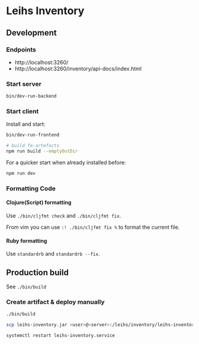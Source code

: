# Leihs Inventory

## Development

### Endpoints
- http://localhost:3260/
- http://localhost:3260/inventory/api-docs/index.html


### Start server
```sh
bin/dev-run-backend
```

### Start client

Install and start:

```sh
bin/dev-run-frontend

# build fe-artefacts
npm run build --emptyOutDir
```

For a quicker start when already installed before:

```sh
npm run dev
```

### Formatting Code

#### Clojure(Script) formatting

Use `./bin/cljfmt check` and `./bin/cljfmt fix`.

From vim you can use `:! ./bin/cljfmt fix %` to format the current file.

#### Ruby formatting

Use `standardrb` and `standardrb --fix`.

## Production build

See `./bin/build`

### Create artifact & deploy manually

```bash
./bin/build

scp leihs-inventory.jar <user>@<server>:/leihs/inventory/leihs-inventory.jar

systemctl restart leihs-inventory.service
```
